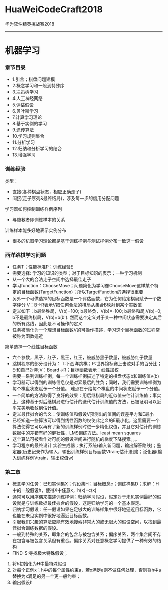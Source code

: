 # HuaWeiCodeCraft2018
华为软件精英挑战赛2018

***

# 机器学习

### 章节目录

* 1.引言；棋盘问题建模
* 2.概念学习和一般到特殊序
* 3.决策树学习
* 4.人工神经网络
* 5.评估假设
* 6.贝叶斯学习
* 7.计算学习理论
* 8.基于实例的学习
* 9.遗传算法
* 10.学习规则集合
* 11.分析学习
* 12.归纳和分析学习的结合
* 13.增强学习

### 训练经验

类型：
* 直接(各种棋盘状态，相应正确走子)
* 间接(走子序列&最终结局)，涉及每一步的信用分配问题

学习器如何控制训练样例序列
* 与施教者即训练样本的关系

训练样本能多好地表示实例分布
* 很多的机器学习理论都是基于训练样例与测试样例分布一致这一假设

### 西洋跳棋学习问题

* 任务T；性能标准P；训练经验E
* 需要选择: 学习的知识的类型；对于目标知识的表示；一种学习机制
* 从一个大的合法走子空间中选择最佳走子
* 学习function：ChooseMove；问题简化为学习像ChooseMove这样某个特定的目标函数(TargetFunction)；所以TargetFunction的选择很重要
* 另外一个可供选择的目标函数是一个评估函数，它为任何给定棋局赋予一个数字评分
V：B->R表示V把任何合法的棋局从集合B映射到某个实数值
* 定义如下：b最终胜局，V(b)=100;
b最终负，V(b)=-100;
b最终和局,V(b)=0;
b不是最终棋局，V(b)=b(b').
然而这个定义对于某一种中间状态需要决定其后的所有路线，因此是不可操作的定义
* 任务被简化为一个理想目标函数V的可操作描述，学习这个目标函数的过程常被称为函数逼近

简单选择一个线性目标函数
* 六个参数，黑子，红子，黑王，红王，被威胁黑子数量，被威胁红子数量
* 跳棋程序的部分设计为：
T:下西洋跳棋；P:世界锦标赛上击败对手的百分比；
E:和自己对弈;V：Board->R；目标函数表示：线性加权
* 需要一系列训练样例，每一个训练样例描述了特定的棋盘状态b和训练值v(b)
* 学习器可以得到的训练信息仅是对弈最后的胜负；同时，我们需要训练样例为每个棋盘状态赋予一个分值。
难点在于给每个棋盘的中间状态赋予一个分值。
* 一个简单的方法取得了良好的效果：用后继棋局的近似值来估计训练值；事实上，这种基于对后继棋局进行估计的迭代估计训练值的方法，已被证明可以近乎完美地收敛到估计值。
* 定义最佳拟合的含义：使训练值和假设V预测出的值间的误差平方和E最小
* 已经知道一些算法可以得到线性函数的权使此定义的E最小化，这里需要一个算法使得它可以再有了新的训练样例时进一步精化权值，并且它对估计的训练数据中的差错有好的健壮性，LMS训练方法。least mean squares
* 这个算法可被看作对可能的假设空间进行随机的梯度下降搜索。。。
* 学习程序的最终设计
实验生成器；执行系统(输入新问题，输出解答路线)；鉴定器(历史记录作为输入，输出训练样例目标函数Vtrain;估计法则)；泛化器(输入训练样例Vtrain，输出权值w)

### 第二章

* 概念学习任务：已知实例集X；假设集H；目标概念c；训练样集D；求解：H中的一般假设h，使得X中任意x，h(x)=c(x)
* 通常可以用序偶来描述训练样例；归纳学习假设，假定对于未见实例最好的假设就是与训练数据最佳拟合的假设，这是归纳学习的一个基本假定。
* 归纳学习假设：任一假设如果在足够大的训练样集中很好地逼近目标函数，它也能在未见实例中很好地逼近目标函数。
* 引起我们兴趣的算法应能有效地搜索非常大的或无限大的假设空间，以找到最佳拟合训练数据的假设。
* 一般到特殊的关系，即集合的包含与被包含关系；偏序关系，两个集合间不存在包含与被包含关系但有重合。偏序关系对任意概念学习提供了一种有效的结构
* FIND-S:寻找极大特殊假设；
1. 将h初始化为H中最特殊假设
2. 对每个正例x；h中的每个属性约束a，若x满足a则不做任何处理，否则将h中a替换为x满足的另一个更一般约束；
3. 输出假设h